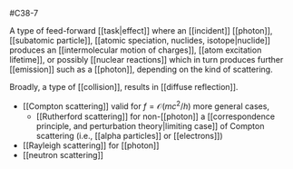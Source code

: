 #C38-7 

A type of feed-forward [[task|effect]] where an [[incident]] [[photon]], [[subatomic particle]], [[atomic speciation, nuclides, isotope|nuclide]] produces an [[intermolecular motion of charges]], [[atom excitation lifetime]], or possibly [[nuclear reactions]] which in turn produces further [[emission]] such as a [[photon]], depending on the kind of scattering.

Broadly, a type of [[collision]], results in [[diffuse reflection]].

- [[Compton scattering]] valid for $f = \mathcal{O}(mc^2/h)$ more general cases,
	- [[Rutherford scattering]] for non-[[photon]] a [[correspondence principle, and perturbation theory|limiting case]] of Compton scattering (i.e., [[alpha particles]] or [[electrons]])
- [[Rayleigh scattering]] for [[photon]]
- [[neutron scattering]]
